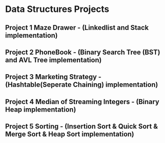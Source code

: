# Data Structures Projects
  ## Project 1 Maze Drawer - (Linkedlist and Stack implementation) 
  ## Project 2 PhoneBook - (Binary Search Tree (BST) and AVL Tree implementation)
  ## Project 3 Marketing Strategy - (Hashtable(Seperate Chaining)  implementation)
  ## Project 4 Median of Streaming Integers - (Binary Heap implementation)
  ## Project 5 Sorting - (Insertion Sort & Quick Sort & Merge Sort & Heap Sort implementation)
